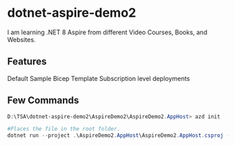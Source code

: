 # dotnet-aspire-demo2

I am learning .NET 8 Aspire from different Video Courses, Books, and Websites.

## Features

Default Sample
Bicep Template
Subscription level deployments

## Few Commands

```powershell
D:\TSA\dotnet-aspire-demo2\AspireDemo2\AspireDemo2.AppHost> azd init

#Places the file in the root folder.
dotnet run --project .\AspireDemo2.AppHost\AspireDemo2.AppHost.csproj --publisher manifest --output-path ../aspire-manifest.json
```
